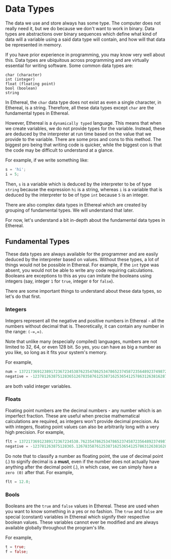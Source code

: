# Data Types

The data we use and store always has some type. The computer does not really need it, but we do because we don't want to work in binary.
Data types are abstractions over binary sequences which define what kind of data will a variable using a said data type will contain,
and how will that data be represented in memory.

If you have prior experience in programming, you may know very well about this. Data types are ubiquitous across programming and are virtually essential
for writing software.
Some common data types are:
```
char (character)
int (integer)
float (floating point)
bool (boolean)
string
```

In Ethereal, the `char` data type does not exist as even a single character, in Ethereal, is a string.
Therefore, all these data types except `char` are the fundamental types in Ethereal.

However, Ethereal is a `dynamically typed` language. This means that when we create variables, we do not provide types for the variable.
Instead, these are deduced by the interpreter at run time based on the value that we provide to the variable. There are some pros and cons
to this method. The biggest pro being that writing code is quicker, while the biggest con is that the code may be difficult to understand
at a glance.

For example, if we write something like:
```python
s = 'hi';
i = 5;
```
Then, `s` is a variable which is deduced by the interpreter to be of type `string` because the expression `hi` is a string,
whereas `i` is a variable that is deduced by the interpreter to be of type `int` because `5` is an integer.

There are also complex data types in Ethereal which are created by grouping of fundamental types. We will understand that later.

For now, let's understand a bit in-depth about the fundamental data types in Ethereal.

## Fundamental Types

These data types are always available for the programmer and are easily deduced by the interpreter based on values.
Without these types, a lot of things would not be possible in Ethereal. For example, if the `int` type was absent,
you would not be able to write any code requiring calculations. Booleans are exceptions to this as you can imitate
the booleans using integers (say, integer `1` for `true`, integer `0` for `false`).

There are some important things to understand about these data types, so let's do that first.

### Integers

Integers represent all the negative and positive numbers in Ethereal - all the numbers without decimal that is.
Theoretically, it can contain any number in the range: `(-∞,∞)`.

Note that unlike many (especially compiled) languages, numbers are not limited to 32, 64, or even 128 bit.
So yes, you can have as big a number as you like, so long as it fits your system's memory.

For example,
```python
num = 13721736912389172367234538762354786253478652374587235648923749872394623864;
negative = -12378126387512836512678358761253871625365412578631263816287357125387123123768162;
```
are both valid integer variables.

### Floats

Floating point numbers are the decimal numbers - any number which is an imperfect fraction.
These are useful when precise mathematical calculations are required, as integers won't provide decimal precision.
As with integers, floating point values can also be arbitrarily long with a very high precision.
For example,
```python
flt = 13721736912389172367234538.762354786253478652374587235648923749872394623864;
negative = -123781263875128365.12678358761253871625365412578631263816287357125387123123768162;
```

Do note that to classify a number as floating point, the use of decimal point (.) to signify decimal is a **must**,
even if the number does not actually have anything after the decimal point (.), in which case,
we can simply have a `zero (0)` after that.
For example,
```python
flt = 12.0;
```

### Bools

Booleans are the `true` and `false` values in Ethereal. These are used when you want to know something in a yes or no fashion.
The `true` and `false` are special (constant) variables in Ethereal which signify their respective boolean values.
These variables cannot ever be modified and are always available globally throughout the program's life.

For example,
```rust
t = true;
f = false;
```
